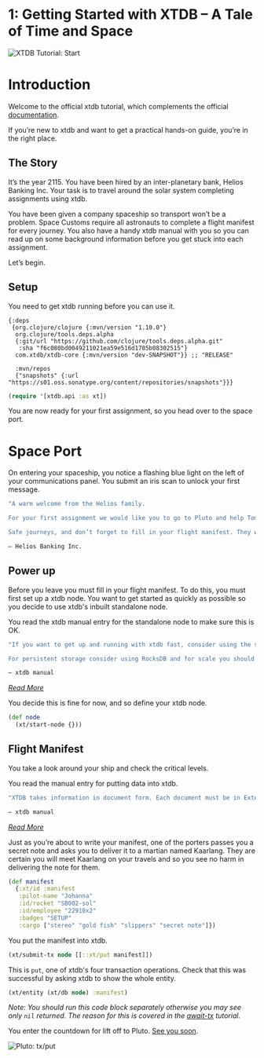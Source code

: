# 1: Getting Started with XTDB – A Tale of Time and Space

![XTDB Tutorial: Start](https://github.com/xtdb/xtdb-tutorial/raw/main/images/1a-start-earth-title.png)

# Introduction

Welcome to the official xtdb tutorial, which complements the official [documentation](https://xtdb.com/reference/installation.html).

If you’re new to xtdb and want to get a practical hands-on guide, you’re in the right place.

## The Story

It’s the year 2115. You have been hired by an inter-planetary bank, Helios Banking Inc. Your task is to travel around the solar system completing assignments using xtdb.

You have been given a company spaceship so transport won’t be a problem. Space Customs require all astronauts to complete a flight manifest for every journey. You also have a handy xtdb manual with you so you can read up on some background information before you get stuck into each assignment.

Let’s begin.

## Setup

You need to get xtdb running before you can use it.

```edn no-exec
{:deps
 {org.clojure/clojure {:mvn/version "1.10.0"}
  org.clojure/tools.deps.alpha
  {:git/url "https://github.com/clojure/tools.deps.alpha.git"
   :sha "f6c080bd0049211021ea59e516d1785b08302515"}
  com.xtdb/xtdb-core {:mvn/version "dev-SNAPSHOT"}} ;; "RELEASE"

  :mvn/repos
  {"snapshots" {:url "https://s01.oss.sonatype.org/content/repositories/snapshots"}}}
```

```clojure
(require '[xtdb.api :as xt])
```

You are now ready for your first assignment, so you head over to the space port.

# Space Port

On entering your spaceship, you notice a flashing blue light on the left of your communications panel. You submit an iris scan to unlock your first message.

```clojure no-exec
"A warm welcome from the Helios family.

For your first assignment we would like you to go to Pluto and help Tombaugh Resources Ltd. set up their stock reporting system. There will be a ticket with more information waiting for you upon your arrival. Find Reginald if you have any questions.

Safe journeys, and don’t forget to fill in your flight manifest. They won’t let you land without one."

— Helios Banking Inc.
```

## Power up

Before you leave you must fill in your flight manifest. To do this, you must first set up a xtdb node. You want to get started as quickly as possible so you decide to use xtdb's inbuilt standalone node.

You read the xtdb manual entry for the standalone node to make sure this is OK.

```clojure no-exec
"If you want to get up and running with xtdb fast, consider using the standalone node. There is a xtdb inbuilt standalone node which is the most simple way to start playing with xtdb. Bear in mind that this does not store any information beyond your session.

For persistent storage consider using RocksDB and for scale you should consider using Kafka."

— xtdb manual
```

*[Read More](https://xtdb.com/reference/installation.html)*

You decide this is fine for now, and so define your xtdb node.

```clojure
(def node
  (xt/start-node {}))
```

## Flight Manifest

You take a look around your ship and check the critical levels.

You read the manual entry for putting data into xtdb.

```clojure no-exec
"XTDB takes information in document form. Each document must be in Extensible Data Notation (edn) and each document must contain a unique `:xt/id` value. However, beyond those two requirements you have the flexibility to add whatever you like to your documents because xtdb is schemaless."

— xtdb manual
```

*[Read More](https://xtdb.com/reference/transactions.html#put)*

Just as you’re about to write your manifest, one of the porters passes you a secret note and asks you to deliver it to a martian named Kaarlang. They are certain you will meet Kaarlang on your travels and so you see no harm in delivering the note for them.

```clojure
(def manifest
  {:xt/id :manifest
   :pilot-name "Johanna"
   :id/rocket "SB002-sol"
   :id/employee "22910x2"
   :badges "SETUP"
   :cargo ["stereo" "gold fish" "slippers" "secret note"]})
```

You put the manifest into xtdb.

```clojure
(xt/submit-tx node [[::xt/put manifest]])
```

This is `put`, one of xtdb's four transaction operations. Check that this was successful by asking xtdb to show the whole entity.

```clojure
(xt/entity (xt/db node) :manifest)
```

*Note: You should run this code block separately otherwise you may see only `nil` returned. The reason for this is covered in the [await-tx](https://nextjournal.com/xtdb-tutorial/await/) tutorial.*

You enter the countdown for lift off to Pluto. [See you soon](https://nextjournal.com/xtdb-tutorial/put).

![Pluto: tx/put](https://github.com/xtdb/xtdb-tutorial/raw/main/images/1b-put-tx-pluto.png)
